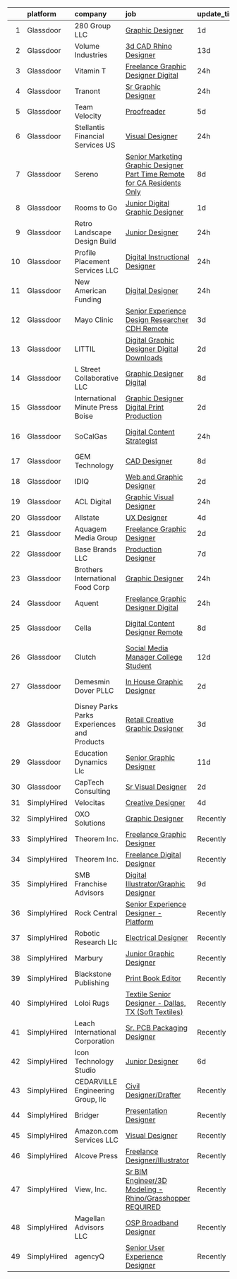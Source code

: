 

|    | platform    | company                                      | job                                                                                                                                                                                                                                                                                                                                                                                                                                                                                                                                                                                                                                                                                                                                                                                                                                                                                                                                                                                                                                                                                                                                                                                                                                                                                                                                                                                                                           | update_time   | location            |
|---:|:------------|:---------------------------------------------|:------------------------------------------------------------------------------------------------------------------------------------------------------------------------------------------------------------------------------------------------------------------------------------------------------------------------------------------------------------------------------------------------------------------------------------------------------------------------------------------------------------------------------------------------------------------------------------------------------------------------------------------------------------------------------------------------------------------------------------------------------------------------------------------------------------------------------------------------------------------------------------------------------------------------------------------------------------------------------------------------------------------------------------------------------------------------------------------------------------------------------------------------------------------------------------------------------------------------------------------------------------------------------------------------------------------------------------------------------------------------------------------------------------------------------|:--------------|:--------------------|
|  1 | Glassdoor   | 280 Group LLC                                | [Graphic Designer](https://www.glassdoor.com/partner/jobListing.htm?pos=110&ao=1110586&s=58&guid=00000181fb7afd868af1e3fc447f4c52&src=GD_JOB_AD&t=SR&vt=w&ea=1&cs=1_2786267b&cb=1657781550930&jobListingId=1008000486432&cpc=AC285F3A3ECA6BB0&jrtk=3-0-1g7tnlvehjfn9801-1g7tnlvf2g2ck800-8e0ca34653e8e05b--6NYlbfkN0A96WIVUs5SSd1e5sdPWOjBiMJz3fk-GTbl_X95fEr7N7_O7gG7yYqATSY5E6jF4LOAu-d1G5vqmQK5-aVG4tOej9c_eEuMuqH8C1GeeNW2KtJSJ31b6MoFFw5KM710vWFGSjvXW7I3OG-OwT4mnPnLIfvWCjlnumDR2ayBGhUSESBLxX0cWl5Bz0cpK3t8G0VYykJZ8vWPUpEsKPU2erwIm4XtAQ1-9b-6rUrA_hwr2Ii35P7fnUtNP62Yyiq1v1E-ANOccznjlIDYjXDNPzp1l4JRbtPs6KAOyQrwvZUB15t5K3v9axIT6IorFSKfaK6dxY0wxlPhAMW76iHuaj9s4ye5o2l3QVfWoQnC_dx79TF-MtY-L2FPIo-UD-WDWiN0EiIMRmEftI_k6rdAe_k0FrLAVvcCgIFeqJxvuvdDlU5OMMFqhZnr-WT36mUBfb_CX8TT_ta06xbCwRD9V-j-Ckr3_tRfkXGIAS3u903PqkBxGLspqtyYPOeAK567E8g%3D)                                                                                                                                                                                                                                                                                                                                                                                                                                                                                                                                                                     | 1d            | Remote              |
|  2 | Glassdoor   | Volume Industries                            | [3d CAD Rhino Designer](https://www.glassdoor.com/partner/jobListing.htm?pos=126&ao=1110586&s=58&guid=00000181fb7afd868af1e3fc447f4c52&src=GD_JOB_AD&t=SR&vt=w&ea=1&cs=1_d07790a7&cb=1657781550932&jobListingId=1007973329376&cpc=D2F1DE17EE1F43B9&jrtk=3-0-1g7tnlvehjfn9801-1g7tnlvf2g2ck800-8c2d2d17511d5a3b--6NYlbfkN0BM9p8NquiIRslE_MtfCTmDCzs5dxqN04v3tFcwJBPwTV6jP-Cm8doPJB-sx6YnDgOPyWLxUvytiJInFtBI4kxKgpvnXSuNgEpNoyotobw-v_AbIr8aKETw3HKlxIcRIFYIBrBHJSi95xcllT6YhjrhjEZejWhSnIW2AzKBs1ZXoQ5S3N68zjVSpGY8GgIIoxWZFPv9yf_X24I2Z1livFiyTkZ1NU8ubpr52fWArofQDJivRw4cduAXD0hT2GbpDJ2YLe_65zQCbDrfrGqDifFCPr9adQNhxg-2mor3GZZ52o8LeS8RhvpbpvcNbq64LL-yuOxU_0ZJl5GhoqfaLMt1wy-D2efhZvehFIqcG3EzcctVHT6oomd_oxDI2aigOTCUvwS3uX3_dW-nO4C9kkhtWy9qKnCMF31CuwJ-QqQPqga8BOzle1xfb1rMHiWeEoUBpN6GzGQh-A-GP2EXZH_z9V9NrD1q83PKpSd4Drfs4_SbuppNGjvNYo6tXnQQH4LdfxdX9VpD4A%3D%3D)                                                                                                                                                                                                                                                                                                                                                                                                                                                                                                                                                  | 13d           | Gardena, CA         |
|  3 | Glassdoor   | Vitamin T                                    | [Freelance Graphic Designer  Digital ](https://www.glassdoor.com/partner/jobListing.htm?pos=118&ao=1110586&s=58&guid=00000181fb7afd868af1e3fc447f4c52&src=GD_JOB_AD&t=SR&vt=w&cs=1_095c9fee&cb=1657781550931&jobListingId=1008003371939&cpc=3DB599BF2F4828F0&jrtk=3-0-1g7tnlvehjfn9801-1g7tnlvf2g2ck800-b8aaf4f790a6822f--6NYlbfkN0DMrcEu7yrtATojKJA7cEzGQ3FdRGWLh0CZQInL4ECGI6k5tN82kdM0cJmh4vC7GgjKNvTzYday83o81_T4WKA7b-d9Hj33A104tepf51FPuFTB1Ljl-RdeiHAR7waaXXEbP6UQJH3qO91B-OiRteeOFAg_UGoOJfky8aSC0JcLRdpil3yZWm8hBLEJ-vvxAW8ArJhHD3JlPTfJXe0rlNe8kifMKTK7zxy5jtQHJ290-w6NtgAGZn3g4JXPq9Dz7GmuRPC8Zczgc6MYBlpUkWiyGti9JP3O59BhwcfVyVXoiSPIkrdW6XxgZzUgOC4mNC11wv0G56A3bWgjp60sjrXbBgdkfchnYWuw47MjSoXVCIFIRr8yj4QJiHb3DwKOEPiStd7wOECZHmhz1xVYoNQO2dBZtjVzHKXzyxvgQZdfjmCvsBGUCZlVpAmcc8N40a9Lhw-QT1Xa0ED5wc2EdW-SdG0QnIqfPa0%3D)                                                                                                                                                                                                                                                                                                                                                                                                                                                                                                                                                                                      | 24h           | Boston, MA          |
|  4 | Glassdoor   | Tranont                                      | [Sr  Graphic Designer](https://www.glassdoor.com/partner/jobListing.htm?pos=116&ao=1110586&s=58&guid=00000181fb7afd868af1e3fc447f4c52&src=GD_JOB_AD&t=SR&vt=w&ea=1&cs=1_bb027055&cb=1657781550931&jobListingId=1008002759070&cpc=217C45A42544DB93&jrtk=3-0-1g7tnlvehjfn9801-1g7tnlvf2g2ck800-9d06b7b88f30e1ba--6NYlbfkN0CHpSnjIPxMtekS58WZl5Olhjo2iWL5RjE_Boe0ccr3Fsq_ZiJFoxf9difrYCjNfOWykSIDjQ0qlUK1q7HIIU4rebU6KrW46ilztuFgN23Ztz2f0wxh-HQgow4GT-YwfMIngy-PVSMTGPCnLqWbDZZZBwUE5KemYfS9wkF3sF5xUnYVwE9QgmBmCDiqF57m5LkOWhZcDnC-lbr0viznusLwtxpP0HLKjLpP_kj-wOQciGJL2NmYk040wl_TvutP3Cb7bfN6EIkhgwJaXgUVVONxAljnbjfPbVR-omEKZHUVBE8aA0v7rNIU96SWgYYND8LUn2UEVC6FoyNEopJ9UBRtC9c60SyIAOKWyY07-mz4Kb9CervMoKWmGMfn-G-1Zy24FXbU7x5jYM_PshhCbGzGJqPws60WZIJiA7lhmHrgHZWxoX8G2ilMABtKyV0uDkZg_pIrhkTkqxNinS_hpoMms9Um6m4HcTcTqo5hGcnHHEjE2ESPoK8VnSt1wRfxUWw%3D)                                                                                                                                                                                                                                                                                                                                                                                                                                                                                                                                                                 | 24h           | Remote              |
|  5 | Glassdoor   | Team Velocity                                | [Proofreader](https://www.glassdoor.com/partner/jobListing.htm?pos=109&ao=1110586&s=58&guid=00000181fb7afd868af1e3fc447f4c52&src=GD_JOB_AD&t=SR&vt=w&ea=1&cs=1_f120e87c&cb=1657781550929&jobListingId=1007993389675&cpc=8795CF9063CD573D&jrtk=3-0-1g7tnlvehjfn9801-1g7tnlvf2g2ck800-809c51214d13a0b1--6NYlbfkN0BmIoKocX2EPZz2-LnVx7uj6CrWseJC8UJJqrhDAcGvGfTUz-81S-AEmN6GfX3PFfr7bJ4j5-hUC4xr7eaU-VB48PeJ6-Y6YzZVufYJlY6SnM82KonuKK3JxL58WUmntpuRHc4WORWTQvoqeH8Ii3rYLd8_Xj2RzeXD5Bdn2mDZGGQZ-TM9_Rs3nQy_TwhRe7nmNIurwskS3BHz8nhu_Q_Jv1nRco4ag9BI4B0MhdlgGgS8v5ZE_hK330jMQ4zV_5PNPS1f-zRhc24wI8subJKSq-8SYbaGJ-Dqmi8KqY5-Q1D2GLQLDbFHvOcBnIMB_zwH6cHAmgLGof82ME5T7VNzrcm7yPeIgiBgit90yCMfyiSbuTZ0F6iculmZcCV7t9FaGsa9ooJJ-NQ90tBq0R6xTRwFjX9IQ_9GxS1rsNWjo8qmRo_TrtZNV31iTj088pn16oipXs775bAxGA3FStHYcEKOPMIdHGPyzkgZ-LqVLw%3D%3D)                                                                                                                                                                                                                                                                                                                                                                                                                                                                                                                                                                                            | 5d            | Remote              |
|  6 | Glassdoor   | Stellantis Financial Services US             | [Visual Designer](https://www.glassdoor.com/partner/jobListing.htm?pos=120&ao=1110586&s=58&guid=00000181fb7afd868af1e3fc447f4c52&src=GD_JOB_AD&t=SR&vt=w&cs=1_5076e31d&cb=1657781550931&jobListingId=1008003572226&cpc=9C2286EA3771AAF6&jrtk=3-0-1g7tnlvehjfn9801-1g7tnlvf2g2ck800-1cbd61870fdeb764--6NYlbfkN0AFhTUuqfbr5FT8V6dLQw0iYcSebKEofvSTwbbSvfqQXXJOgO0GtDJlxRcvrmNhLt3OTDvPHh51kKPDdEkbYWYOskg5_6hZ1Dp72rr7ePTb9_9MJ1elqbhsOOPraJILax6fiTQFO2KutuLH2TP8UHub6c_acTF4f-6xkUYkSv2jG0KfwV_R8inZwnTaICDcGdoCjwljSOa8ebFwkYJr__ccO3OK77tocgC-fXj0qnKm9PxS9-PSkii3DRsY5MK9ayK67IkN635Rc1hWgPX3Wy2MJkYV4FlgW-ib5wOvQfi6rrtfQ646lwcJ-NneUf92Qfa92x9NJR0ZFZyI2BPwZejXRix0knvhHIkdSYQmy1aX2fxbm-Kjpk0L6hisMiPUBG9oVCs9cOr_FY6TpvQ3dy2xyQNZ9vl1QynZY14k0Op81iEcO7h37PLz6TUnHW84YZk89Y4bb0p_I6FbZ9nzjT5sOis9woU3S6UwJgSQSz7xX5l2HU4GAux1WLQPO2Ee1JjwniDYLK7N2YD0_Gt2OXloKK2vEA2T5EkXZnKnejL5LbIlCAqq56ts)                                                                                                                                                                                                                                                                                                                                                                                                                                                                                                                         | 24h           | Dallas, TX          |
|  7 | Glassdoor   | Sereno                                       | [Senior Marketing Graphic Designer  Part Time  Remote for CA Residents Only ](https://www.glassdoor.com/partner/jobListing.htm?pos=113&ao=1110586&s=58&guid=00000181fb7afd868af1e3fc447f4c52&src=GD_JOB_AD&t=SR&vt=w&ea=1&cs=1_77478b98&cb=1657781550930&jobListingId=1007985634958&cpc=FAE5E775D180B2FB&jrtk=3-0-1g7tnlvehjfn9801-1g7tnlvf2g2ck800-40c671fa3148f82b--6NYlbfkN0CvOeNjp4XLn3k0qM_T7iPcYCHAOtwX2zm7IpN2zDQyNQLlNaZWkEqBRrjuxyApmnEaO8G-Q4jUxbGg5sHk4_cP2TCDV2Rviujf8rXObzkq0my3QX_NGNAWq3dCe3kU2jOEuF_nKQ58vSxI7krOuBgK6sBtPnkm8cw_y_-ppFC54An_y4E3rFWZdo0z6CLC-B76kYTSP_JnTjnsSby9t3VbwUxTNHfCJTBgq3lo3dT06Egvh9UPMxuD2G0H1Ebl9b2dF6ZIxzLvYN9FAQNsOOTtRC7Lfxwt6N26syMtSJSIZ8Kw04JXg6-1GbWiFTLcM0GyDI2VZq_DiifQRha_jsaBiHpxKnGCHUwswcLjmbqWPOjgdSiJDvbsoZbSTuajkiBDF3JO5Zv4gf9fBM5P3mLGBDwt-0kSZNfh25qYHx86Rx1Swa_8NoCDU12ydfJ8tt0vqp4mDptSIBM2PS6ZP2-GXqCTbHW5w38E4efszKu_S5VnkErezpol-1MxsispZjmnuV0YYrvrt8UxGoEpQs_Xqq5Iq2N_JETvaEnf8O5OKqEKVKwdp9LT7_8FTQXpNAw%3D)                                                                                                                                                                                                                                                                                                                                                                                                                                          | 8d            | California          |
|  8 | Glassdoor   | Rooms to Go                                  | [Junior Digital Graphic Designer](https://www.glassdoor.com/partner/jobListing.htm?pos=127&ao=1110586&s=58&guid=00000181fb7afd868af1e3fc447f4c52&src=GD_JOB_AD&t=SR&vt=w&ea=1&cs=1_bf4f4d81&cb=1657781550932&jobListingId=1008001148728&cpc=F41FEAB56D215062&jrtk=3-0-1g7tnlvehjfn9801-1g7tnlvf2g2ck800-74276c1bbba1a979--6NYlbfkN0DQkrWslipYdAKKBYyyAy12PZe5Qif844XZvzAwxKbcyIRxhdHaqMzJraSVoY3LdvZUnxckYEK1smmjb8RstgBo6vXmKg0YAPBg0DD6VgXZZtpqUR1_Y4DfY0Jt9XSCt80yXKDC09bs5r2Ui2AKEw_yV7HLv_WzlmD7RtLNijOgqK_98xzQPpdxoE6j_KAh4QlA72JUxUJMCIUEchh7W9VB0NVCVZOdT40NoVPMh-yozepUJHbxsRgwST68fvcK8ve596-8P0272M572ViYdJMY16EOTzRX1AXdaeC8ko8fsiA7sDMMiryHc-DXT0iXdQZ4O9f5gCl8CzRas84ErhcuyDnNA4d69B-QllbshsSbwhLYMMqJ8JtpFp1zu9BjVxCscnKzabN8HKHT2EM4AbYYwDbZhfSfMPq9XVIPU35szFYJBQ4T750TV6oe_l03I1CDx9B-UUzLEO75MvAhLjHs5xfkzPAyLnXR7m9_Vqj-_SyPlRTSaRrWrAWZpIlTHCFt2MkL_Az4adC-K9R7Crw6zDhZ4aZKV-ZWVifEdfn_uw%3D%3D)                                                                                                                                                                                                                                                                                                                                                                                                                                                                                                        | 1d            | Atlanta, GA         |
|  9 | Glassdoor   | Retro Landscape Design Build                 | [Junior Designer](https://www.glassdoor.com/partner/jobListing.htm?pos=117&ao=1110586&s=58&guid=00000181fb7afd868af1e3fc447f4c52&src=GD_JOB_AD&t=SR&vt=w&ea=1&cs=1_1b3d571d&cb=1657781550931&jobListingId=1008003242619&cpc=18C9CE28155C17C5&jrtk=3-0-1g7tnlvehjfn9801-1g7tnlvf2g2ck800-3b0dcb089654c5ef--6NYlbfkN0DsBOlmEAMqZtav1V1WKZO3RUElpafjggtWvxyDQ3xFSi-VzB5KdbXib4bfy16v_gNpMerDHeEJYKN-fDSKnmrzlpFqzDvYszSnxkYA0fuWJrlUkeCK3ri37FTkwM8N024P7m_6vLo1hqhbM-b3Rfi-oSFnecd92sl2x2Ji5FovexVjv2K3uvkyu-_anv6d3qbWyqzkg-15mcDLkF48xF4MJxjbetIdTonGtbf0iKGIt692eN1sNLop6Txznv8iy1D8yaep44pJpPSZkpHx1fD75eTyfIOFCNdfZy0Ih5-kUoaqkLXiDoxR5LzW5FHgK26_K4V-mH8EZ5ucfUoBC9-X4nDvNnNE01SMxeLt4cxsJgvbACtSnXZzSgerVFHV0SUVHlGlHTtTefvqxFysAyUipA2jvj6wMoKAm4d1tSdX7tn7KDrNJQ1YdPISrAEuomzUY9ehoFXhA2nZVa9IUp1g2F3G90qah5AnqidbljboshNMpVkOolhoiOFYm8yQ9Bs%3D)                                                                                                                                                                                                                                                                                                                                                                                                                                                                                                                                                                      | 24h           | San Diego, CA       |
| 10 | Glassdoor   | Profile Placement Services  LLC              | [Digital Instructional Designer](https://www.glassdoor.com/partner/jobListing.htm?pos=103&ao=1110586&s=58&guid=00000181fb7afd868af1e3fc447f4c52&src=GD_JOB_AD&t=SR&vt=w&cs=1_8cdfa945&cb=1657781550928&jobListingId=1008003138507&cpc=C90BE282B3FA86B5&jrtk=3-0-1g7tnlvehjfn9801-1g7tnlvf2g2ck800-0f4dccc4c7324613--6NYlbfkN0AB9QmTA0CCjNV0D_cA_rQfbQIKI-slyn3CIlmX3zDlnnooLjaoArZqjXIJKtppNx8RB8kFzjqeSzRFpd3YI4VitBaK3BJCoOgpXt06cFXR342onJG9yUmr-ZvSa_f8NuhDp9yS4OUAt3iGnioCJFeEZUfgzc39Ox0tQHC_Rz2anX6dBfq1HboqLyRE5TMGG1-FiHIfR_4AcGcMlOdzuqkbYcEJ-capXxRHneEPXgCIjraOimKzLKwDDKJxkvH247UprERDRTf5vvfDfdS7IJohrLk36BrEXdMExoi9B3fT1XJ8qJ7SgXVDWtPcRbUZPo7RZskobdtQh_H-s8c_wC3paYozMmgnxRE-GSvzz6CHl5qalxVWEDkyPA43uo58keRmYfmdfCe_LhNII8hlZh5UQO1EwCAq43h8SBuxslo8TjwV75UhtUyhBLnYLLwZfad9kIwQRZF_-NTFrhTg4l81kKxGdxiAB-0PNgLm6M6AdyC_N5OsQ_hiWPS4hcD09douVVFmPgHcyBJcpQYAYIQ2941jN_nEty3lIAM6gFFYxzQC3EtYM-YAArgi17G94Vw%3D)                                                                                                                                                                                                                                                                                                                                                                                                                                                                                            | 24h           | Richmond, VA        |
| 11 | Glassdoor   | New American Funding                         | [Digital Designer](https://www.glassdoor.com/partner/jobListing.htm?pos=102&ao=1110586&s=58&guid=00000181fb7afd868af1e3fc447f4c52&src=GD_JOB_AD&t=SR&vt=w&ea=1&cs=1_03826043&cb=1657781550928&jobListingId=1008003571078&cpc=7F925F5888094D6A&jrtk=3-0-1g7tnlvehjfn9801-1g7tnlvf2g2ck800-8dcaf697b43c8cdf--6NYlbfkN0C2BFb7Ub2YUp4strrym9V3pWtjyRKtgHKt_kMzkewmGGJEved23y_kY-GSZp2akmMWSoY9M73Xx_vkRbBOzMy6pWz7T3lNvowgWoipVN7XAkQ866yNspAGZcinUQBgZnKWjiuruwk7-VbesfxUlY3GR2z6vVALcaGG652XOqZJu73X9tHcX-RZPTtsSg_vBTo_gNYRRdDugR366_KF468xgRNTGbxLJQ5AyuesM-65Lpbqw-6goKP9GlaIgJG-DzmmxyO3E41ps-p3pOXpbRM5vxjga2IekaVtZJFc1PfjMVU5_V5gvykZp-1QnlrYaYj26QOOBkGyYueakY4bVCJdPguAveuij7z3IcC-erm2fvjaYERJ_sC6CRA9CaIBkUsWIudnNZCCiH0jqk_W2lUU3J-r3Gop5Len_WrxvhCbvn5cJbtfk6kfYkFetDLVwWRm1WonaQNCKshpdtJ6dkOg5D_xZMAX5TcTt02AN5uF2vTAEsOmDmWhc_rUOZ1dX5aqPG8pPjy4ullcTzrswyzG)                                                                                                                                                                                                                                                                                                                                                                                                                                                                                                                                                   | 24h           | Tustin, CA          |
| 12 | Glassdoor   | Mayo Clinic                                  | [Senior Experience Design Researcher   CDH   Remote](https://www.glassdoor.com/partner/jobListing.htm?pos=121&ao=1110586&s=58&guid=00000181fb7afd868af1e3fc447f4c52&src=GD_JOB_AD&t=SR&vt=w&cs=1_27a43c65&cb=1657781550931&jobListingId=1007996080910&cpc=DE56C24FF6DEC286&jrtk=3-0-1g7tnlvehjfn9801-1g7tnlvf2g2ck800-780a79805995d8c3--6NYlbfkN0DAEceP-M7Shj5_gfKRzkCBllP1lnjH5WM5gyIsLK1tG5I7LeeaiVBc2NmkugE2pFAR3gGUfxndCRKWsEl8M0A62x_5GMi9P08d3NSWTke5utccYmtf0hU70j3884EKT8VfBjizUf5ee6mD2MyNfrbAa-lsMge-zL35MvEzJIt_NLyiDpmJEYoXqZsSngq2n3XQKqRaIHMurV_XRK-XvgCskXGa1lhX1BbRlNO2bqs2EPMaZs8rDq1usVLiOuitkidj51L3VnY34Dn_g8y-HajMbnlZV8RXtYUKCQaCqQXhFPGpgaccEiXtLJeShThNiwcBQOn-eF2S8qDjnCUzT5ztHZniah-px0JIREuTM0VIvljsir59nG3IYIjX7OYlZzhIkit2iQq8ZPBovGKr-pgSNVMG0B3tZKBPOCE-qbjUzArgcc7KqH3u)                                                                                                                                                                                                                                                                                                                                                                                                                                                                                                                                                                                                                      | 3d            | Rochester, MN       |
| 13 | Glassdoor   | LITTIL                                       | [Digital Graphic Designer  Digital Downloads ](https://www.glassdoor.com/partner/jobListing.htm?pos=112&ao=1110586&s=58&guid=00000181fb7afd868af1e3fc447f4c52&src=GD_JOB_AD&t=SR&vt=w&ea=1&cs=1_fec6f73e&cb=1657781550930&jobListingId=1007997785951&cpc=8795CF9063CD573D&jrtk=3-0-1g7tnlvehjfn9801-1g7tnlvf2g2ck800-c6a47114f88b0445--6NYlbfkN0DCOPh4TI5HTrsk0faKMz3ZTXjD7ZvX_l_ZTj8vaDl_1i1hzqshuRERbttGBc0mzWVSNOooXnGevLY4sQg0eXrw5FJOmPkzNWRlOg9ZPYHKwHt8COfdMTswkDvwCMkMh683PWlQwoPLknvIxyludP0dBZ6kxHqcd5CvpL98_n8YDH79m3iZeOW3431jZGkEisNyacsjPQjxO0g3OM3M5-OMKEJcsso8SJlzQUcg29Tp4jaj9P996XeFeaF_U1ifBbtDc0-xYERqCFbySjFG4URzURfQSurZiQ1vM8ckxljRmOy8wsFV3uxFMBHVvNb8J1o0nK6dtZvkapnDmFwrLlYRCa3Pqs3MQQIYAtgkKWw5SXYOUXMYDyqiaexUZ9Pdga_IalJPCVKO2rj3JtgWyFSxspcittH1n3U6RbLGr2YQdLm2qkj-ugpVudOK9qtYGl_3DpTKVqMlR7uaoLjuMOZ-AHnrfTY_c9Ol64ezO6L-GwPHUgmpyTV-F4zNtw5oG5U%3D)                                                                                                                                                                                                                                                                                                                                                                                                                                                                                                                                         | 2d            | Remote              |
| 14 | Glassdoor   | L Street Collaborative  LLC                  | [Graphic Designer  Digital ](https://www.glassdoor.com/partner/jobListing.htm?pos=114&ao=1110586&s=58&guid=00000181fb7afd868af1e3fc447f4c52&src=GD_JOB_AD&t=SR&vt=w&ea=1&cs=1_607efca2&cb=1657781550930&jobListingId=1007984922293&cpc=D69957E0862862E0&jrtk=3-0-1g7tnlvehjfn9801-1g7tnlvf2g2ck800-e008c5f9a780ddc6--6NYlbfkN0ADkUcZ07rqFDGuod4-e1MBdnZ9CHm7jetWlHz0bgrIMT2MrPjQIViUD0TSTa6LBoYkUcgsm8uM94J4LiPf7C8cJtKlqsHR1pkLFtg-eMQuuXRGiUM2oAbhcSv0px3ElfNmv5L-LZuqAfa5V79Fc2k21IQ2C9R9ev6Ph4fGhoWc0PbFfUrDHZKgw6iMpOrYwC61A2IjmFfgwZTBlpk4RRpfAONbShTu_IOhO3sP1j1rRtQ2Igxo7YhNB4SgqMH6N79JIBtS6mV98i3W8xRA2I2DQYdMSKfeGPEW5k0i1eiLQWviGfd_qp7OLRq52akM-nHUdMnpH77r7nNPS7_le01YuCdgfX9zmN8oX1uf6wDjxJFn6lhGLMw0NOFXK8HQ_dp3Sj-Ubz44YOdWf4v8BWAB1UPuNWiDNbjv41d-1uC_nLB3C6beuzagFKFJxehg_VPaJqYxozYcXSbdTj3IMLYfUEX_3HLuy02Ii570CRSHEhPOJiIqG88jhkqUdscZYOryp2MeFLxupA%3D%3D)                                                                                                                                                                                                                                                                                                                                                                                                                                                                                                                                             | 8d            | Chicago, IL         |
| 15 | Glassdoor   | International Minute Press   Boise           | [Graphic Designer   Digital Print Production](https://www.glassdoor.com/partner/jobListing.htm?pos=101&ao=1110586&s=58&guid=00000181fb7afd868af1e3fc447f4c52&src=GD_JOB_AD&t=SR&vt=w&ea=1&cs=1_fa29f546&cb=1657781550928&jobListingId=1007998324245&cpc=328097CF308554EF&jrtk=3-0-1g7tnlvehjfn9801-1g7tnlvf2g2ck800-ec0b364eda295442--6NYlbfkN0Cr6uNyNsA2346WXLmbzyFkc5qdlp87lD_2k8aidte5oqBegqPr6Yi5iQvoXUa75d6ozxEH8nQYzknK9d96EgOXW5BVV5hWJ0CzV8kz4MACs4WUn4FlNgMFuMJkiUldf_mBGJpSG5zMznAp4XBaGFTrQ8ZJZcL2qPJDIuXgqMULdcIoJE35EnanF6544TtEyQmzqRhQxThPCEMg2-TobSXVRJW1XWNAuR70PskjL8QU6H6FymrxG8Ru7D4thHrQjALs9mubQqkEaNt-9XUMJgf2MNDhEmrI7inzpPJYlNcqcv6rphKkmyBOKtEcyn2Ln1fTMxxmZYPRWfhk64yUc1z1MFJrOpdggK0QSyUW_js-Egb9VgPuSpDbK-DYgnUgnDCQauqQVms33tP5JjdiMRyf5Xy-71Kjg1NVEfrYPta0gfbi28n1H2UiCYRyjH4P94cHBkfTZKe1Nxy8rx_kuZNTdW6-ovgIhTVSb3kNW3E-MCimcc_K2jpWY-4cnr2P4UkJz7KsJ4iERqjdNKRdmDi49JvS9tiv5dc%3D)                                                                                                                                                                                                                                                                                                                                                                                                                                                                                                          | 2d            | Boise, ID           |
| 16 | Glassdoor   | SoCalGas                                     | [Digital Content Strategist](https://www.glassdoor.com/partner/jobListing.htm?pos=115&ao=1110586&s=58&guid=00000181fb7afd868af1e3fc447f4c52&src=GD_JOB_AD&t=SR&vt=w&cs=1_e55f803f&cb=1657781550930&jobListingId=1008003639995&cpc=292036AD7E8A5303&jrtk=3-0-1g7tnlvehjfn9801-1g7tnlvf2g2ck800-687702369de23ef1--6NYlbfkN0AkrHGt-KH9NLJWrZDpHMbMxGLC98GtWQdb1-pOhsz1tP8PqLGUrTNneVaje-NIqL8gcgskummuT8_EQ3h9_e9oBF48aD5Z2iNZjQVLiwqYnBuW0KqT_ShxIun473PV46UKZKgILLtp8oMHHJi4r-qnxz7gB1JtclxJCSSywBi9rDqeOwn8-Ygs2X69B2ukte6CR0lgZoE1rWhyzLfiE_nJw425sP7BuSa-TTwh8-386rz22z4LojeNhXfuZak8K932kzfcy3KAYfnSeosjhuCH_ASVE4PBSTO1OlF6YJfwgtOwNsSA8CgvQbpi_srYAOYpoPZvEZWpcnhtlns04BuvwS4aRZD1izDxSWK0yCglI9gmdX3e8zTL-S_SJIdMFLFcuClB8S1DuoVqdfFlQE-1HuxG2yjodGzqT4Y49DZ6KtU2Srb-kQFa_QyWgK9hqL69sBE__if4WXB_1TJLGOiD6uQy5QxlWHCDGO3qDHqtNOYnTgOYhDOa5VFslR58ce6wu4JSmNQEQQK15iTdVubuIxSYvOg67dwWFm6Z2u_-vrHNg8WROAh_zStoj7NF0v4EuA0fsHLgRg%3D%3D)                                                                                                                                                                                                                                                                                                                                                                                                                                                                                  | 24h           | Los Angeles, CA     |
| 17 | Glassdoor   | GEM Technology                               | [CAD Designer](https://www.glassdoor.com/partner/jobListing.htm?pos=105&ao=1110586&s=58&guid=00000181fb7afd868af1e3fc447f4c52&src=GD_JOB_AD&t=SR&vt=w&ea=1&cs=1_eeae3fc0&cb=1657781550929&jobListingId=1007984812731&cpc=545C0D17DAD7ABB7&jrtk=3-0-1g7tnlvehjfn9801-1g7tnlvf2g2ck800-bd7d52c35ee6e9be--6NYlbfkN0DlcaguI4sweZRKJTadbViwUmuipadyC1IVR7LlJxAnY3ZOe5e_slvkrj--CbdG1yGhiHAnmnE6MmiVRcIyrgSFucHCnpg3aiQUVOiBSwymqoQ9lFkmAirctWJGZ3qnUaJrl9w9iL1ThWFBvGh029x3hXJJKMos4BX-u6YqabtcbZaw9iY0gCLAxPgadHGR5TKmoJOiWUSl0ymVzhufKu7xEO3unu0GkIBO66G0gSSRLt-w6C3BWFETEkMtohjkserlQA6vXTO15fHTLmmrp3WD1oLDIhB9E2W4TsQ4KvizO9JMFsIqtXIZzI2jq77e2p-Xeo-B47XHo2SATXPOJiMRHWw53Q1nk_TXFQuW7VoaTV4eidd9AZ92jM3wwcdUdSi0va8TdeedEqG222VQntMcSiYv_6eZIOFebDmHUSbZ-VJAca8ZyohON8g5x2Ix0lJh8YrpsSopjl4bt-oX_V8CJ9K39p3t6rDraAXlEGlja5-0WuMiXOXYJ3IYYlHKXUo%3D)                                                                                                                                                                                                                                                                                                                                                                                                                                                                                                                                                                         | 8d            | Oak Ridge, TN       |
| 18 | Glassdoor   | IDIQ                                         | [Web and Graphic Designer](https://www.glassdoor.com/partner/jobListing.htm?pos=107&ao=1110586&s=58&guid=00000181fb7afd868af1e3fc447f4c52&src=GD_JOB_AD&t=SR&vt=w&cs=1_6b421774&cb=1657781550929&jobListingId=1007996883461&cpc=CA5E2B5B7F82281C&jrtk=3-0-1g7tnlvehjfn9801-1g7tnlvf2g2ck800-a81946fc0450fa8c--6NYlbfkN0CgBgcxuOwrlzWFp0xvOgllyDb1Hw7UsKEX_IsXppgvM2FYWQoFpbF_pp7lxRWhjfp2nKc_l3XRwShCVb1toR8WOt5zKe5EfjAnX84GM4cMz9b21j4ZlI3zo7ONpiv5a6XiAzLkxanv-hXgZj8Yoey0vDCnOI7od3WEmwallP2KQUiBSvdhEqBLdK65CQrSJHjGx117eTDWBhgYUMJpSYXAWXY4ukBD01qGzda1OoYTzrCvNdG8UJ0GNGhP80wLqqRKfWwLfUwl7HZTYwRU2jFP1p3CG7GcPtslw__yEtBOK1VLuQ8baSr2kdqcd4ou3ZVPOeQaMozQ-hafLKqRGgbzHg8FZzxppHkzyjY2oHq0paKQ8mxbpcdaxqnwZWTDEmzR3-Y5J11nCFofoJ1cRPgr-GL-wGNyxLOIHHSATlpRTQyLf-EO-jn_G8caIm3tlxSI3muu4UGYU89ovK5o-7cVtE1MmYHtifQeF3DIGXY_ZIZF-lGROgHYiO2MfPI_k2Y01El37JBLrA%3D%3D)                                                                                                                                                                                                                                                                                                                                                                                                                                                                                                                                                    | 2d            | Temecula, CA        |
| 19 | Glassdoor   | ACL Digital                                  | [Graphic Visual Designer](https://www.glassdoor.com/partner/jobListing.htm?pos=119&ao=1110586&s=58&guid=00000181fb7afd868af1e3fc447f4c52&src=GD_JOB_AD&t=SR&vt=w&ea=1&cs=1_9e39452a&cb=1657781550931&jobListingId=1008003335637&cpc=F41FEAB56D215062&jrtk=3-0-1g7tnlvehjfn9801-1g7tnlvf2g2ck800-dd14f1d1e72c3eff--6NYlbfkN0Aba5oU64R_O9Kj8y6RMdSSFXuPwn88DcWu9IRDlipDHjxHIIFB0atBqVJ04z1yB3_m1bMJAWHH_IFBNljQQ1teHFzVmT8KyxvlgZBBZ0iNasXrfOntkdivRS5J1Okch16fL8X5fPim18SX_WKDYEudGfJPFSxNZu21EeLMJgyGiDkEW_lIzA254Y5rr6j4faLDARfmfmFColiRTcO0k9Fdxb9cONaI3y2l8V06cEfKWhwTQvkOCwV0ofiQ3SNduid06fWPc9wnZkGW9GU44Z4F7dVtTkApf8PCkFCvzAORaV2VdR5vjWzSmHU3UxVbUvO-JrhrGTVm0db1c6h5-zYmDWcYI3-pZq1ftnfmuW8i3JWobjgFoMHk2Ac9BO9Mj3XN0k647nvnEBGzVvHkAUZyaumf0-aHazn3tureQNhLziHl2zaGeYhPOtsy_7UZwBv0og5XpNeWqzLwPXa91RsHzPG2DYBlXBIYCERqG7PM6CXYqQBObkOWLubEuqR49Gc%3D)                                                                                                                                                                                                                                                                                                                                                                                                                                                                                                                                                              | 24h           | Remote              |
| 20 | Glassdoor   | Allstate                                     | [UX Designer](https://www.glassdoor.com/partner/jobListing.htm?pos=122&ao=1110586&s=58&guid=00000181fb7afd868af1e3fc447f4c52&src=GD_JOB_AD&t=SR&vt=w&cs=1_35853717&cb=1657781550931&jobListingId=1007994249764&cpc=451933188B21919D&jrtk=3-0-1g7tnlvehjfn9801-1g7tnlvf2g2ck800-337f29f5e6d1fbc0--6NYlbfkN0BLH0BMQoDn-yw6Urt952hBm1JLFZ7WpBxND2cMIOjOqdmupiC_ZwOjCSzUpM3cDMZBDll3Uw7CRDByKY0RJELFG7fR1lbTsXEmCncf9riIQQE8laBPhyLjgweb99i5QZ1p8jDM5PfXjaHRBvAsyzdobJOm_tMFdq9NpEfC0tvdsMKJdyewxFGqEq_b8DBweRcaGkGcJVlTFIFMweH-TuNNY5BLse-wuCGRXSW3Rkl6rFPleRpR76oiehAGoJ5NjlvN5GbfF6EJ-KTSfecGPaVNw-fhc9N342pEVnMiY9n-OM4sFahN3zm7gDA-23hFm6IvKu8MbtGvYLgP5NoI4fzUW6DT2_EBZBtup_zWuQko1VaxfmlDPHQGGFFaCjkxW7H4Q1NkpiQyoRu1KZrOJUbPf7kZVxPUnd3vu_lVDEL6zFe_AoX8NVgEY1N6juHRAAt1_w-kAFILufJEsAlgW6Rv7xpS6uB9x4BzoUvqsYUvDiCo6gUpHkEtVAoROpjJs02f9Gth02jaqcTmmx9yel1MRYPBUuONBa9zdvicBZ9LPK9lklwqhRal9_jYX1Z4th9MwovBPHuiaHumQ_TkOAz6rA-UFSQSDKiLZ9gYOwvUDxw6gV6yBprpo6dy8ZhvYNdpWg3SzDvLuaefdiSS4AzF4gFCxLgDvOv8rVu4pgaUXvcY_IBl3WrNPTFkEvs2wP5KqBJJYFqk4OLgoa9-6gPV236rk_zyIh0F8sUFowgAPWlrUEtLbmgzq1OzIPn1Y_l0Dd9f5zOnda0V3Id7ciPYcAUQh1zJVBFbseGiVFhMhjctWqBLeP9B0DkkhLTBNiWbycluwcxDDN2XlA9wcYgxWPdzE1btw34Svj0I__WwZ2-UK1zui678iDcea4lZCjTXEozeHAwxCMIsstElLMZA503w0V_bBC_vJJlXIVnoPltTOUybRi-0MnlNvQLtMzlbyQno-DXwhePOMOl4-z73nUyEgJzDjcGyk28CbQZkt99N1aYwi28BOE0GSw2vbdYLYySZ2NIivrXzAL9wp-nQ7KpPtoS0i9cUko0X7y3GOQ%3D%3D) | 4d            | Remote              |
| 21 | Glassdoor   | Aquagem Media Group                          | [Freelance Graphic Designer](https://www.glassdoor.com/partner/jobListing.htm?pos=104&ao=1110586&s=58&guid=00000181fb7afd868af1e3fc447f4c52&src=GD_JOB_AD&t=SR&vt=w&ea=1&cs=1_d13eb567&cb=1657781550929&jobListingId=1007997764191&cpc=8795CF9063CD573D&jrtk=3-0-1g7tnlvehjfn9801-1g7tnlvf2g2ck800-4d2ebfee1366db9c--6NYlbfkN0B77_YC1ejH0LARr0gp97391Yy-TxGeqGyDyozsWtoFq9ZzXKVwNAMSh-0H-d8B6y-JMNg478dgS_EFxLQkcC0AR7XcPLpj2GLpx5-vSU0lZW1E1EjVYHQ7_aX-_DxG2gjY-MmmjSMVqG21zx0Or1c9fsnWdtnAVM0BvkcaXuyhDiOkSGcRDg_6oGk-XpsOGOKZgGlTO_H24Di6e5sJfLhqPM4z4bvEIStBSsWsg7ozYLATsPbs5z4KLN8Xqv3ADbwqMDu-Hi3Y7BHHwS0PvCV4c98WhihycGPIz2ruitqJwXXDVcPO5pazuAOYjejcJ33IgGat3A4BHeOGfGcoR-xdybRkFyyzLOuEqNmmyEI80C-Hq4QHBCS68zHB05OoK4D0VYPdj1sJUnebqVqguu5shFaEc7KBWZIhvMX0qFBVfBoiKxKF_pH5Rs_PvAnagpW1P8xE-cO3g2xt4dAqypp4Sp728kB7r5j_exK2kefb7VYuMcDDsfqPhmc7nGf9uLo%3D)                                                                                                                                                                                                                                                                                                                                                                                                                                                                                                                                                           | 2d            | Remote              |
| 22 | Glassdoor   | Base Brands LLC                              | [Production Designer](https://www.glassdoor.com/partner/jobListing.htm?pos=123&ao=1110586&s=58&guid=00000181fb7afd868af1e3fc447f4c52&src=GD_JOB_AD&t=SR&vt=w&ea=1&cs=1_d7f2c1e0&cb=1657781550931&jobListingId=1007988368800&cpc=0FE1F5EA2BC84A01&jrtk=3-0-1g7tnlvehjfn9801-1g7tnlvf2g2ck800-86d6cbc5bf8fa9ff--6NYlbfkN0CPEiJEzZq4I_K6S6Q9VC1QMfIsI0INZ1UYi7vjgDL48do-bvsq3-GMtfMwkj-DUCeK-yr-ZF6968ZzgXlotlJMdcT-BLMTmHTb94No7ZfJ_nXswIPZgWXwCJkZ_dU7L7jyUcTNtz7qDkS4dL3CNV2oQlcWBcKG0oAv0lfvLpIgHWLua8TgOyJVKBYvP_rWxxQgNjFUB0Eosu0lixPVXmCeRGXBP7nt3H6dZiF6kmdy7xgol81yATTynD2g983ZrGcGeTAKgqEIVQzvfKV2NN0eL8pQeOaSlT8WDFiFn2pcGN9McWelM74zZasx9qzEuAA6Mh9w4gQzabxJ57eh8CRbeoHlK12v4lJlVo90HPWrFZyI_UUNgi5mbjXWMn59fMctjShgqurWqK2oQlPAutIa_pTjjXfP5ro2nYdgrgnbaHbTnlMGIUilT_unabh-m2uu-iYYW9vHrjqNmSZnXsN3p1PkDZ-SUIRGJoQ0CknAmTZ_XXKqpj_1)                                                                                                                                                                                                                                                                                                                                                                                                                                                                                                                                                                                | 7d            | Atlanta, GA         |
| 23 | Glassdoor   | Brothers International Food Corp             | [Graphic Designer](https://www.glassdoor.com/partner/jobListing.htm?pos=108&ao=1110586&s=58&guid=00000181fb7afd868af1e3fc447f4c52&src=GD_JOB_AD&t=SR&vt=w&ea=1&cs=1_fd59174c&cb=1657781550929&jobListingId=1008003154935&cpc=5FEB1BEB8E14EF52&jrtk=3-0-1g7tnlvehjfn9801-1g7tnlvf2g2ck800-20f0b498894d17e0--6NYlbfkN0CtwOkgDuej6vPfWODMxjOIyNEohQmdYMppGq8y8dOpBpQU0a6GBGh4gic1G5LMUxyRlo91HD-jM6nDJ7ov1OiZcEgRRxnBN1t2tWbQ5RO0JrJoAsreMXiqCPHwM5CRwLmOYI7340y16dKx1eN03i3pdz7KNhA_soDLrzaR0l9KrIMDD9OOB4P1xnD3oWq8i4xQ3aiRmzD1SenDFJ6fjhQXBFCm_CuLqA91XK-mGmNqDDlCiVwf07YmLIJ4W2142ssY-8zuh1v8d1msdbjsmQ2xPPROtszjSDLBZUtofqbmWDF3phmdzkWXYhLfM-0o4uyXw_IFbOpo3OccoUXevR0M-EQPk2yo-kqQtMuqWOdoS7cf_pxnhHuGXFuxXX7G3pMdXfD9C7NBTRgwU-JaZSeSiOCCiS2UiyqewE_4OstALXH5zy4JkV7xeNMqhhDA7lEFw-Qm-_n40PP92b2_DWpt1KGnzd8tOulTMTIXX8C0eWoD2NmFDjca4LZsLHcnJnk%3D)                                                                                                                                                                                                                                                                                                                                                                                                                                                                                                                                                                     | 24h           | Rochester, NY       |
| 24 | Glassdoor   | Aquent                                       | [Freelance Graphic Designer  Digital ](https://www.glassdoor.com/partner/jobListing.htm?pos=125&ao=1110586&s=58&guid=00000181fb7afd868af1e3fc447f4c52&src=GD_JOB_AD&t=SR&vt=w&cs=1_0c3503a6&cb=1657781550931&jobListingId=1008003545844&cpc=9DC6E4D8324653EE&jrtk=3-0-1g7tnlvehjfn9801-1g7tnlvf2g2ck800-d76c20a269c53c77--6NYlbfkN0DMrcEu7yrtATojKJA7cEzGQ3FdRGWLh0CZQInL4ECGI9gD0Wolx9R2v-Aex0-GK04yPt-upQdo0XiJLa-I22KSxUnQo05J_hrJhbGxIhbmcfVC-xMf3E06Jq3qkG9uVBXC7pswMq01_4u5HibExqvuEFpwQg8lCGqXTR3gUICnAGgpaxa7pkb7hMUk3qMMvv1n_6C_R_91jWe6OewEIHu8QvxumTPPK_tc2SpL62pbObKKQj8ckSHZGFHJ3xdlKfgmRUPptmizDMT1HREExav0DHKs2315XIrxuhZI8sRakutWmTpIuseLX0zYPBVdhfIrCp2CEpkN3TsYHepm1TfxeiIZz9hp7iHzMMshUvx7B24-aSx4wTTp450rj2srrixt3sdg-GOAY6J1XHTx6FiBo9h_Kw4I9uW_HRPIwRunS8L2Pv6PXMQTNdvRUjzie9BGOGLIbmOckXTmceb10KWN)                                                                                                                                                                                                                                                                                                                                                                                                                                                                                                                                                                                                    | 24h           | Boston, MA          |
| 25 | Glassdoor   | Cella                                        | [Digital Content Designer  Remote ](https://www.glassdoor.com/partner/jobListing.htm?pos=106&ao=1110586&s=58&guid=00000181fb7afd868af1e3fc447f4c52&src=GD_JOB_AD&t=SR&vt=w&cs=1_3cbbebef&cb=1657781550928&jobListingId=1007985843966&cpc=1CBFC3E34E2A31FF&jrtk=3-0-1g7tnlvehjfn9801-1g7tnlvf2g2ck800-82bbee50f3c53bf4--6NYlbfkN0ABL5jwqrJX8j4-zsE1pdctockIOMh3bUiDojLxDHSgfnyfdrl215GIT9Vdrv6w9UkMXFIWX0s1t70yEQygukdqxHWFlf9Ma4eNYVzVU1vSp1Djzf7QtSreSFsAxgo5FlQ83fLYI54lp-5GlqkaXC9lzScJuKRSSzPK0WR2kPCTXWnmosnwCLwR8aqrlEyXQX29r-ilwc6guI5zi2t7cMP2J5hBlRl-jSHeEYkMaVWeTn5Sx7ld940swIW7UsrJSoLlTZFXNFaq5gwCpUqfB_WMJIHR-zg1j9i2Fl42b43JL_udAiEdX5bWW50oNqTB_XrIa02me4-hg4X4zUPxvi2CeJ5yph01dMoC9PfuyFONHe96lRYOfi8vpGc8EAwJxYEnCMJCaFMaJ-sb8cmgtNZUcCRF7Ux9aKbksxytkGrUNgmyFCw7igyONp_NSf8sEKBlyf-cjvBg_dDTw4kk4ZOgcT-ZNY1WhRG-foKURLsJ0y8_YyJbGJL8mru5XGmY9-HdsqL4fnsk8PrrAcw9PDYymXfY0LG83qbpZ7mc4irLFdDpwxRfcWACcGge3Wk5RQ2QtjShLlpkay5yMrZkEk6tbeGSxZPAePAi4VZoh4NT2HoQ-w_U8sFvlY74dXext6EBIHydpxPI8KX1s0W5zw7triqWNrOs6X2hI1GONocrocpk16p6nsQKdVTkM2pwHGsc0Of0ralFrSiZ0Hq3ypFaOSszraPJSDLwIg2OHSI4BcYIwPX_u54Wqyc1KsvF1nw%3D)                                                                                                                                                                                                                                                                                         | 8d            | Fort Lauderdale, FL |
| 26 | Glassdoor   | Clutch                                       | [Social Media Manager   College Student](https://www.glassdoor.com/partner/jobListing.htm?pos=130&ao=1110586&s=58&guid=00000181fb7afd868af1e3fc447f4c52&src=GD_JOB_AD&t=SR&vt=w&ea=1&cs=1_3ddc442e&cb=1657781550932&jobListingId=1007977607729&cpc=AC285F3A3ECA6BB0&jrtk=3-0-1g7tnlvehjfn9801-1g7tnlvf2g2ck800-36d32bdc6b4663c8--6NYlbfkN0Atepnha91yxDVP8-oekxxc2-uNU-f83VcUC1ACBb1gk9GQpaHSy28HA70t6JAMEDqDMzZ2MY-S_UPGwhiWwzbsxvGMMsRERpyWjeUYjtGzlFJIr8R9MSYm1gWbcIf6Whw-yRKfiJOSz4sRwh2nlmdA19MNbyFmXP5X9dZmE5lg4-zM61pJEcUcO0XAqcjXkDBa71vHsfDR57T_tWxWNuQ5jBlzeuVthnZnHbAl8jyK62mnOHkzhgpIvnYGNyyPREbY3J425-s9AJmWKFtpfm_-9In7-7J6hr2PrrBlqL97w862o1-XM2kRYSFdqwgxuZkxXzshMv-eKe8iYnBiGLnWRVxRhIDZ0B8bIKdGe7aVzmZlvUU4iOZin9pd0Nrh3YjC928w59Vm0lFxhrJ3ewQdyWyduAZ4pNLoj59sMW0lodfKvRGQ_YkP1AidUNq8mjIztueVEtoQB3RHKY8g46NL46dodRKtNm3fZ5G6dlm02CJ2vcgC43WiaP7gUZo-1RwOlCXVKI4EUUhaWmmVEPrJ)                                                                                                                                                                                                                                                                                                                                                                                                                                                                                                                             | 12d           | New York, NY        |
| 27 | Glassdoor   | Demesmin   Dover PLLC                        | [In House Graphic Designer](https://www.glassdoor.com/partner/jobListing.htm?pos=129&ao=1110586&s=58&guid=00000181fb7afd868af1e3fc447f4c52&src=GD_JOB_AD&t=SR&vt=w&ea=1&cs=1_df27af71&cb=1657781550932&jobListingId=1007998065910&cpc=6FC5BA77C9A4CD78&jrtk=3-0-1g7tnlvehjfn9801-1g7tnlvf2g2ck800-d145c0ba450bbd02--6NYlbfkN0C2ruSLbldHgJRxGqX58M4ekFWuaOJ1Xy3nZgzYPyc2K1Y83LKZXNezWgdhcV6fT5v7cpqwXIrrO9xnRgDh90T_pNTnEbR_Y41AH0_clcxswQBjPhwoRBbubNbIhWR96HgZoTt3o9HvAdTwwyQJ1zoZQHIshjzpoE6nQ2U_PhH-5kn3KicqSiRsr_hQeKbLntFLENp_ApQkUxiN-GCo2y0Teq-78C5WveeBwCiE3W6HnTwUDrTu66iy21E2UkA_Msr_iKdtk54qYrKGszOaDvok5WY-I27qFCO9CJDnpxKkIj0cHOtuwpu52h52V5tLNBHdHoGJAGAxVHyZ5HD3WoUyDkTxt0bgLN1h-lSMhi9y5_G9VPYu2NviXxiMvWnVd-W0oLxVKozmdiAvj8--0UDxhd0Z9AgGGQ3weNizzxr--uCc1yPd7w_tM-I4Snx8CurFWI7GUE_lq_zl0MTNhYbxZVYavHh_zR3EMn0b2jrX39Fu0nbXlZlNTcw4ahvB2ic%3D)                                                                                                                                                                                                                                                                                                                                                                                                                                                                                                                                                            | 2d            | Fort Lauderdale, FL |
| 28 | Glassdoor   | Disney Parks Parks  Experiences and Products | [Retail Creative Graphic Designer](https://www.glassdoor.com/partner/jobListing.htm?pos=124&ao=1110586&s=58&guid=00000181fb7afd868af1e3fc447f4c52&src=GD_JOB_AD&t=SR&vt=w&cs=1_ea6420fb&cb=1657781550931&jobListingId=1007995813881&cpc=FD1C1DA32C38CFA7&jrtk=3-0-1g7tnlvehjfn9801-1g7tnlvf2g2ck800-c9b8dbea7348a4e7--6NYlbfkN0DAFTyt7pbDCC2JPO79CSdi1dIb81yjczP5qsKcZIxgiRd1qisRd4re16D_VG3-wzUWs9OwoP3tNCVod-x4ixhAENJYn7zaAvT-O2dT1nectX2vuKd3XwIXTh_M96hf5SVUU7yCcdLtHPLwIlarxzG5DmHTpOqNGGhf288MimHLalMPM9qg4YF6ca3umuE1qXHYUU8XKnQir-c21lpXH4_PnJInQClkySPz_pOsmcwTQsZs3HV_R44H_nR99kkCh7NQL8kbYbLvGdKbg1StKaBCAddQr5_r67sOkOiRiHk8jdxEeHkB8YwAw-T9SK_TT9Jehaap4VAKIYSx6knxmWVs7lp0eyxNYy2IiGRCXRQ7uVBiY2n8nBdMch1W_mYB0oS1XUpBStb37NfeCfNmtIGTgb9Vezq-70hUzW2eEn09YcmiYmKStk-9rWDJW9kY46qEJhYCJ2xLcg%3D%3D)                                                                                                                                                                                                                                                                                                                                                                                                                                                                                                                                                                                                            | 3d            | Seattle, WA         |
| 29 | Glassdoor   | Education Dynamics Llc                       | [Senior Graphic Designer](https://www.glassdoor.com/partner/jobListing.htm?pos=111&ao=1110586&s=58&guid=00000181fb7afd868af1e3fc447f4c52&src=GD_JOB_AD&t=SR&vt=w&cs=1_995658c0&cb=1657781550929&jobListingId=1007978804793&cpc=F583A5AE0DDDFE3A&jrtk=3-0-1g7tnlvehjfn9801-1g7tnlvf2g2ck800-0e18b2060813079b--6NYlbfkN0Dtahjid_k1maPR8Uq8ZOfdwDAF0TanZFG__VSd_-sjnf9j5ttr_S3DctbCj1q8FQtjpXdYEUYwacX8I7KkRF4Ucnoi-jciD-JbNP-LbC-H-pFHpq85QZQXUecyyJ7HkbdzG20lXI-mYY6sF2rAMTldy0k6e5gDsLiUE6kJglixL_jQuKRw17K1L5D1DxJyGfCimT4uNwwPEZGAesARF5BT4L1jXJ_a8sd4t2ue4eTcdQJOnA_jUCe7kc03Sr2cS2i0IhSBrr5ArtXhth-jIOsWWL1TOBWyCP8MDZ8oG43gEeaLZRM3XR2MDlIIm1tdMxTkOv6qMFSsg27nIq_N8F0mcxFaZtw6xOkm32cNKSPNrQcBvrwLh1JP2Cq33zzdotEyVUX_iH1Z4hf1NAf0inzVUOZ4l9NXO34qOcA3pORBnG8FNbi4dZueWb-5d1hVJa9tbGWWhVktAqSo54F9HirYsC2JJWSEsfnaOtj4FB3rq8ElZKWT1pKDgl2ZqvNIyLb5v9B_M51ix1SpJfsydzZ6DWZGSBXNO3KW3r7hOAm6a_-Dy38xE4_Pv71fa1HKD6qOppFTMMYM8nHy3iji84D-HHa9MKOumFHydzb4AoinqIIIjvBCtfRH)                                                                                                                                                                                                                                                                                                                                                                                                                                                 | 11d           | Remote              |
| 30 | Glassdoor   | CapTech Consulting                           | [Sr  Visual Designer](https://www.glassdoor.com/partner/jobListing.htm?pos=128&ao=1110586&s=58&guid=00000181fb7afd868af1e3fc447f4c52&src=GD_JOB_AD&t=SR&vt=w&cs=1_8d6a3604&cb=1657781550931&jobListingId=1007998073719&cpc=B076152010A3B66C&jrtk=3-0-1g7tnlvehjfn9801-1g7tnlvf2g2ck800-b864ff7ae82f9d49--6NYlbfkN0C-mR1ZtwhmWgbpAGYrGeuq4xPR2KOBpZfnBAZtYXWyR2Wl0uz2dsV9v27IJMfe1_o8FKb9ZYlzLOoWIG7wT7wjQI6KG3j8Y61o0iMVF56D_mx2g_szvEDdmZN7gNqWN2rLILNHzS3Pr5fao8WjteXf-XGSOtwM7D1tWOKB41SssbJpFy8KYEWVIZaKP1n48MGaSXF7cdabY2vEGtirGwFvBHwfXWqyAAIr4ydokc1jRqELABDKVbyRshZVn5m1G4206O-XXdad0eYslm7W-cD2IsAJylFU5NhcMkVYyb77Z1tGy4Q99NgZnARXFUIlUs9yxIGAqOiVrb7cxiYsIla1uwf1DjS0jg4QG1Lz48QPwJ7rg15Wth6-varNzNNpTKZgqjcdaULD02w_SjsBXLKV-NaoTCS5KMhra2_QLgPfyFGBlcs5_13BETe6ZwhlWaIRFQ8Lso2sPbIrql5oZE4iK3DkUY09z-wHi4xYN74aDRW1yrN9wscCOxuZt_ojNN16tpYU4jKlAPaST188iKC6sZY_nGlTFaodF8y8GjzNhA%3D%3D)                                                                                                                                                                                                                                                                                                                                                                                                                                                                                                                         | 2d            | Denver, CO          |
| 31 | SimplyHired | Velocitas                                    | [Creative Designer](https://www.simplyhired.com/job/BLtwQ3dRGaZJf8mN5X7d7ry3a2llJV8Z0ePYxRJzJj7VeJX4YYpcSA?q=digital+designer)                                                                                                                                                                                                                                                                                                                                                                                                                                                                                                                                                                                                                                                                                                                                                                                                                                                                                                                                                                                                                                                                                                                                                                                                                                                                                                | 4d            | Remote              |
| 32 | SimplyHired | OXO Solutions                                | [Graphic Designer](https://www.simplyhired.com/job/BXUyWLRJM5GqlXxmpwBw-g_A_qs7M6-f7IDZTvQqqHxFROKtKw3p1Q?q=digital+designer)                                                                                                                                                                                                                                                                                                                                                                                                                                                                                                                                                                                                                                                                                                                                                                                                                                                                                                                                                                                                                                                                                                                                                                                                                                                                                                 | Recently      | Adobe, AZ           |
| 33 | SimplyHired | Theorem Inc.                                 | [Freelance Graphic Designer](https://www.simplyhired.com/job/X9uns7gwmHwlm_ccFdh4AiB-UXISgpLZ7m-DP3rc-uv3Ok7Ouux7Ig?q=digital+designer)                                                                                                                                                                                                                                                                                                                                                                                                                                                                                                                                                                                                                                                                                                                                                                                                                                                                                                                                                                                                                                                                                                                                                                                                                                                                                       | Recently      | Remote              |
| 34 | SimplyHired | Theorem Inc.                                 | [Freelance Digital Designer](https://www.simplyhired.com/job/56lGdsd0NT_PxZyUFNh70kqoWHzzVt-FPe0mlhIYe9ffGxtFEGziRw?q=digital+designer)                                                                                                                                                                                                                                                                                                                                                                                                                                                                                                                                                                                                                                                                                                                                                                                                                                                                                                                                                                                                                                                                                                                                                                                                                                                                                       | Recently      | Remote              |
| 35 | SimplyHired | SMB Franchise Advisors                       | [Digital Illustrator/Graphic Designer](https://www.simplyhired.com/job/8losub6_ILil13F0GnS6wgsyADSZ3qbqZG9ugB3tD5jYP4yUi78zsA?q=digital+designer)                                                                                                                                                                                                                                                                                                                                                                                                                                                                                                                                                                                                                                                                                                                                                                                                                                                                                                                                                                                                                                                                                                                                                                                                                                                                             | 9d            | Remote              |
| 36 | SimplyHired | Rock Central                                 | [Senior Experience Designer - Platform](https://www.simplyhired.com/job/alolWizv0W4qiWg_sx4PQc0K3PlY3ygKtI2QISrytGkJECpv345yYw?q=digital+designer)                                                                                                                                                                                                                                                                                                                                                                                                                                                                                                                                                                                                                                                                                                                                                                                                                                                                                                                                                                                                                                                                                                                                                                                                                                                                            | Recently      | Detroit, MI         |
| 37 | SimplyHired | Robotic Research Llc                         | [Electrical Designer](https://www.simplyhired.com/job/SGJ76gmM9EnO1jN6MgfXoA0UYWEDR7PFxxyMfsMS2ZqJkbpDOpj6uQ?q=digital+designer)                                                                                                                                                                                                                                                                                                                                                                                                                                                                                                                                                                                                                                                                                                                                                                                                                                                                                                                                                                                                                                                                                                                                                                                                                                                                                              | Recently      | Clarksburg, MD      |
| 38 | SimplyHired | Marbury                                      | [Junior Graphic Designer](https://www.simplyhired.com/job/MH8gQthZdwZl4mhAOI5f9bItaWa8oPpv_aqPrn1pKm0Dzb0oAGGYEA?q=digital+designer)                                                                                                                                                                                                                                                                                                                                                                                                                                                                                                                                                                                                                                                                                                                                                                                                                                                                                                                                                                                                                                                                                                                                                                                                                                                                                          | Recently      | Remote              |
| 39 | SimplyHired | Blackstone Publishing                        | [Print Book Editor](https://www.simplyhired.com/job/DIPwV1BD7q635DBaw1W08gZvM2zMtZ6tkW-U1x3OQn9hUgunjcUoZw?q=digital+designer)                                                                                                                                                                                                                                                                                                                                                                                                                                                                                                                                                                                                                                                                                                                                                                                                                                                                                                                                                                                                                                                                                                                                                                                                                                                                                                | Recently      | Remote              |
| 40 | SimplyHired | Loloi Rugs                                   | [Textile Senior Designer - Dallas, TX (Soft Textiles)](https://www.simplyhired.com/job/nx27XuJuawNUKklr2BH9bkRMWy83nmOgqDL9KzV7Zq9Zh_AJEGk41w?q=digital+designer)                                                                                                                                                                                                                                                                                                                                                                                                                                                                                                                                                                                                                                                                                                                                                                                                                                                                                                                                                                                                                                                                                                                                                                                                                                                             | Recently      | Dallas, TX          |
| 41 | SimplyHired | Leach International Corporation              | [Sr. PCB Packaging Designer](https://www.simplyhired.com/job/CY_L3ifU6jHJIruCEt2By_gDJBLASOEM4rp4V4wOYWCvOYRfJANygg?q=digital+designer)                                                                                                                                                                                                                                                                                                                                                                                                                                                                                                                                                                                                                                                                                                                                                                                                                                                                                                                                                                                                                                                                                                                                                                                                                                                                                       | Recently      | Buena Park, CA      |
| 42 | SimplyHired | Icon Technology Studio                       | [Junior Designer](https://www.simplyhired.com/job/PPh0l9MyYJ6Inbo8KgckIaVxqAKEifF2m9Zh2iYaEmLkyLR0M9csGw?q=digital+designer)                                                                                                                                                                                                                                                                                                                                                                                                                                                                                                                                                                                                                                                                                                                                                                                                                                                                                                                                                                                                                                                                                                                                                                                                                                                                                                  | 6d            | Remote              |
| 43 | SimplyHired | CEDARVILLE Engineering Group, llc            | [Civil Designer/Drafter](https://www.simplyhired.com/job/F-uPh9EbfxhihL0wRu7T8sW93ur_0H2InZ4loK1vspYPCjQw4lDRyA?q=digital+designer)                                                                                                                                                                                                                                                                                                                                                                                                                                                                                                                                                                                                                                                                                                                                                                                                                                                                                                                                                                                                                                                                                                                                                                                                                                                                                           | Recently      | Pottstown, PA       |
| 44 | SimplyHired | Bridger                                      | [Presentation Designer](https://www.simplyhired.com/job/U9c6RGwMoh-esT-cKbkaelodanDB-l3uSTN8mtT8s08eJJfz8VCaqg?q=digital+designer)                                                                                                                                                                                                                                                                                                                                                                                                                                                                                                                                                                                                                                                                                                                                                                                                                                                                                                                                                                                                                                                                                                                                                                                                                                                                                            | Recently      | Remote              |
| 45 | SimplyHired | Amazon.com Services LLC                      | [Visual Designer](https://www.simplyhired.com/job/07csdT2C5wUC0BjRkvFLfN-A2TKuc9tkdRnFlCKVrN7nw2oJdE55kw?q=digital+designer)                                                                                                                                                                                                                                                                                                                                                                                                                                                                                                                                                                                                                                                                                                                                                                                                                                                                                                                                                                                                                                                                                                                                                                                                                                                                                                  | Recently      | Remote +2 locations |
| 46 | SimplyHired | Alcove Press                                 | [Freelance Designer/Illustrator](https://www.simplyhired.com/job/NFPOnORXu61AwCEsRn-lJr_s0fZ_cbKUmLO_BOEuhEuZwGrhey-t1A?q=digital+designer)                                                                                                                                                                                                                                                                                                                                                                                                                                                                                                                                                                                                                                                                                                                                                                                                                                                                                                                                                                                                                                                                                                                                                                                                                                                                                   | Recently      | Remote              |
| 47 | SimplyHired | View, Inc.                                   | [Sr BIM Engineer/3D Modeling - Rhino/Grasshopper REQUIRED](https://www.simplyhired.com/job/r-EMDI_VtGPS56wqXDwIvVVf9Wc0_fV24JlkHogXp_SHsFRKSxtw7Q?q=digital+designer)                                                                                                                                                                                                                                                                                                                                                                                                                                                                                                                                                                                                                                                                                                                                                                                                                                                                                                                                                                                                                                                                                                                                                                                                                                                         | Recently      | Milpitas, CA        |
| 48 | SimplyHired | Magellan Advisors LLC                        | [OSP Broadband Designer](https://www.simplyhired.com/job/ciuxo51gbko7GffD52DKo4UpAg6AQGeZqyURjzVjvA0YPEL1oa4Oqg?q=digital+designer)                                                                                                                                                                                                                                                                                                                                                                                                                                                                                                                                                                                                                                                                                                                                                                                                                                                                                                                                                                                                                                                                                                                                                                                                                                                                                           | Recently      | Kansas City, MO     |
| 49 | SimplyHired | agencyQ                                      | [Senior User Experience Designer](https://www.simplyhired.com/job/cIDtvicOoH53aMYEP0Ljm-akwv5PTKqGSpFWDKdyocaD4666RjrRkA?q=digital+designer)                                                                                                                                                                                                                                                                                                                                                                                                                                                                                                                                                                                                                                                                                                                                                                                                                                                                                                                                                                                                                                                                                                                                                                                                                                                                                  | Recently      | Bethesda, MD        |